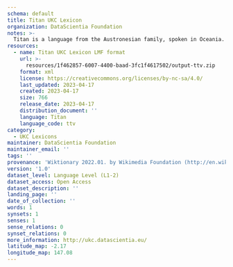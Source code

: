 ```yaml
---
schema: default
title: Titan UKC Lexicon
organization: DataScientia Foundation
notes: >-
  Titan is a language from the Austronesian family, spoken in Oceania. The UKC Lexicon of Titan is represented as a lexico-semantic network. It consists of words, word senses, synsets, as well as sense-level and synset-level relationships.
resources:
  - name: Titan UKC Lexicon LMF format
    url: >-
      resources/1f462857-6007-4400-baad-3fc1f4617502/output-ttv.zip
    format: xml
    license: https://creativecommons.org/licenses/by-nc-sa/4.0/
    last_updated: 2023-04-17
    created: 2023-04-17
    size: 766
    release_date: 2023-04-17
    distribution_document: ''
    language: Titan
    language_code: ttv
category:
  - UKC Lexicons
maintainer: DataScientia Foundation
maintainer_email: ''
tags: ''
provenance: 'Wiktionary 2022.01. by Wikimedia Foundation (http://en.wiktionary.org); Princeton WordNet 2.1 by Princeton University (https://wordnet.princeton.edu)'
version: '1.0'
dataset_level: Language Level (L1-2)
dataset_access: Open Access
dataset_description: ''
landing_page: ''
date_of_collection: ''
words: 1
synsets: 1
senses: 1
sense_relations: 0
synset_relations: 0
more_information: http://ukc.datascientia.eu/
latitude_map: -2.17
longitude_map: 147.08
---
```

